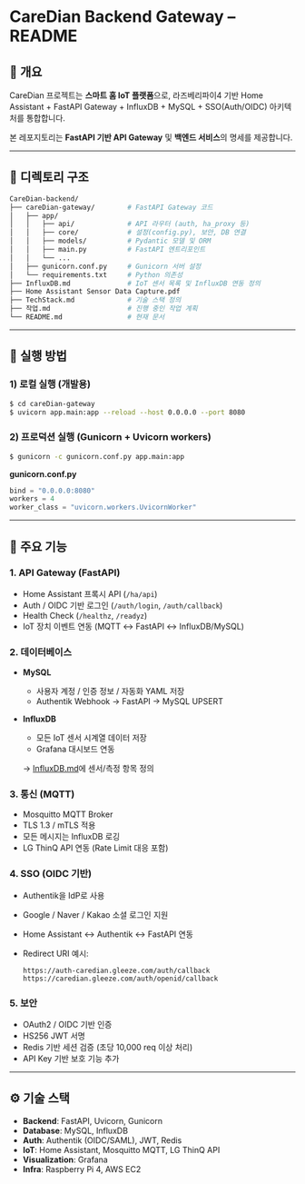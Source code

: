 # CareDian Backend Gateway – README

## 📌 개요

CareDian 프로젝트는 **스마트 홈 IoT 플랫폼**으로,
라즈베리파이4 기반 Home Assistant + FastAPI Gateway + InfluxDB + MySQL + SSO(Auth/OIDC) 아키텍처를 통합합니다.

본 레포지토리는 **FastAPI 기반 API Gateway** 및 **백엔드 서비스**의 명세를 제공합니다.

---

## 📂 디렉토리 구조

```bash
CareDian-backend/
├── careDian-gateway/        # FastAPI Gateway 코드
│   ├── app/
│   │   ├── api/             # API 라우터 (auth, ha_proxy 등)
│   │   ├── core/            # 설정(config.py), 보안, DB 연결
│   │   ├── models/          # Pydantic 모델 및 ORM
│   │   ├── main.py          # FastAPI 엔트리포인트
│   │   └── ...
│   ├── gunicorn.conf.py     # Gunicorn 서버 설정
│   └── requirements.txt     # Python 의존성
├── InfluxDB.md              # IoT 센서 목록 및 InfluxDB 연동 정의
├── Home Assistant Sensor Data Capture.pdf
├── TechStack.md             # 기술 스택 정의
├── 작업.md                   # 진행 중인 작업 계획
└── README.md                # 현재 문서
```

---

## 🚀 실행 방법

### 1) 로컬 실행 (개발용)

```bash
$ cd careDian-gateway
$ uvicorn app.main:app --reload --host 0.0.0.0 --port 8080
```

### 2) 프로덕션 실행 (Gunicorn + Uvicorn workers)

```bash
$ gunicorn -c gunicorn.conf.py app.main:app
```

**gunicorn.conf.py**

```python
bind = "0.0.0.0:8080"
workers = 4
worker_class = "uvicorn.workers.UvicornWorker"
```

---

## 🔑 주요 기능

### 1. **API Gateway (FastAPI)**

* Home Assistant 프록시 API (`/ha/api`)
* Auth / OIDC 기반 로그인 (`/auth/login`, `/auth/callback`)
* Health Check (`/healthz`, `/readyz`)
* IoT 장치 이벤트 연동 (MQTT ↔ FastAPI ↔ InfluxDB/MySQL)

### 2. **데이터베이스**

* **MySQL**

  * 사용자 계정 / 인증 정보 / 자동화 YAML 저장
  * Authentik Webhook → FastAPI → MySQL UPSERT
* **InfluxDB**

  * 모든 IoT 센서 시계열 데이터 저장
  * Grafana 대시보드 연동

  → [InfluxDB.md](InfluxDB.md)에 센서/측정 항목 정의

### 3. **통신 (MQTT)**

* Mosquitto MQTT Broker
* TLS 1.3 / mTLS 적용
* 모든 메시지는 InfluxDB 로깅
* LG ThinQ API 연동 (Rate Limit 대응 포함)

### 4. **SSO (OIDC 기반)**

* Authentik을 IdP로 사용
* Google / Naver / Kakao 소셜 로그인 지원
* Home Assistant ↔ Authentik ↔ FastAPI 연동
* Redirect URI 예시:

  ```
  https://auth-caredian.gleeze.com/auth/callback
  https://caredian.gleeze.com/auth/openid/callback
  ```

### 5. **보안**

* OAuth2 / OIDC 기반 인증
* HS256 JWT 서명
* Redis 기반 세션 검증 (초당 10,000 req 이상 처리)
* API Key 기반 보호 기능 추가

---

## ⚙️ 기술 스택

* **Backend**: FastAPI, Uvicorn, Gunicorn
* **Database**: MySQL, InfluxDB
* **Auth**: Authentik (OIDC/SAML), JWT, Redis
* **IoT**: Home Assistant, Mosquitto MQTT, LG ThinQ API
* **Visualization**: Grafana
* **Infra**: Raspberry Pi 4, AWS EC2
